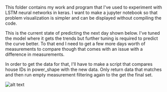 This folder contains my work and program that I've used to experiment with LSTM neural networks in keras.
I want to make a jupyter notebook so that problem visualization is simpler and can be displayed without compiling the code. 

This is the current state of predicting the next day shown below. I've tuned the model where it gets the trends but further tuning is required to 
predict the curve better. To that end I need to get a few more days worth of measurements to compare though that comes with an issue with a difference in measurements.

In order to get the data for that, I'll have to make a script that compares house IDs in power_shape with the new data. Only return data that matches and then run empty measurement filtering again to the get the final set. 

![alt text](https://user-images.githubusercontent.com/20343931/47660032-8f2f6900-db6c-11e8-98fb-3097fe212885.png)
